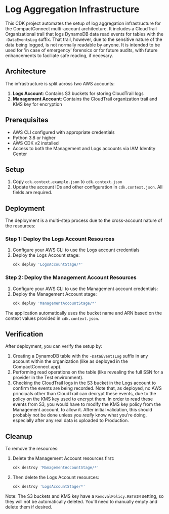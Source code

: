 # Log Aggregation Infrastructure

This CDK project automates the setup of log aggregation infrastructure for the CompactConnect multi-account
architecture. It includes a CloudTrail Organizational trail that logs DynamoDB data read events for tables with the
`-DataEventsLog` suffix. That trail, however, due to the sensitive nature of the data being logged, is not normally
readable by anyone. It is intended to be used for 'in case of emergency' forensics or for future audits, with
future enhancements to faciliate safe reading, if necesary.

## Architecture

The infrastructure is split across two AWS accounts:

1. **Logs Account**: Contains S3 buckets for storing CloudTrail logs
2. **Management Account**: Contains the CloudTrail organization trail and KMS key for encryption

## Prerequisites

- AWS CLI configured with appropriate credentials
- Python 3.8 or higher
- AWS CDK v2 installed
- Access to both the Management and Logs accounts via IAM Identity Center

## Setup

1. Copy `cdk.context.example.json` to `cdk.context.json`
2. Update the account IDs and other configuration in `cdk.context.json`. All fields are required.

## Deployment

The deployment is a multi-step process due to the cross-account nature of the resources:

### Step 1: Deploy the Logs Account Resources

1. Configure your AWS CLI to use the Logs account credentials
2. Deploy the Logs Account stage:
   ```bash
   cdk deploy 'LogsAccountStage/*'
   ```

### Step 2: Deploy the Management Account Resources

1. Configure your AWS CLI to use the Management account credentials:
2. Deploy the Management Account stage:
   ```bash
   cdk deploy 'ManagementAccountStage/*'
   ```

The application automatically uses the bucket name and ARN based on the context values provided in `cdk.context.json`.

## Verification

After deployment, you can verify the setup by:

1. Creating a DynamoDB table with the `-DataEventsLog` suffix in any account within the organization (like as deployed
   in the CompactConnect app).
2. Performing read operations on the table (like revealing the full SSN for a provider in the Test environment).
3. Checking the CloudTrail logs in the S3 bucket in the Logs account to confirm the events are being recorded. Note
   that, as deployed, no AWS principals other than CloudTrail can decrypt these events, due to the policy on the KMS
   key used to encrypt them. In order to read these events from S3, you would have to modify the KMS key policy from
   the Management account, to allow it. After initial validation, this should probably not be done unless you _really_
   know what you're doing, especially after any real data is uploaded to Production.

## Cleanup

To remove the resources:

1. Delete the Management Account resources first:
   ```bash
   cdk destroy 'ManagementAccountStage/*'
   ```

2. Then delete the Logs Account resources:
   ```bash
   cdk destroy 'LogsAccountStage/*'
   ```

Note: The S3 buckets and KMS key have a `RemovalPolicy.RETAIN` setting, so they will not be automatically deleted.
You'll need to manually empty and delete them if desired.

